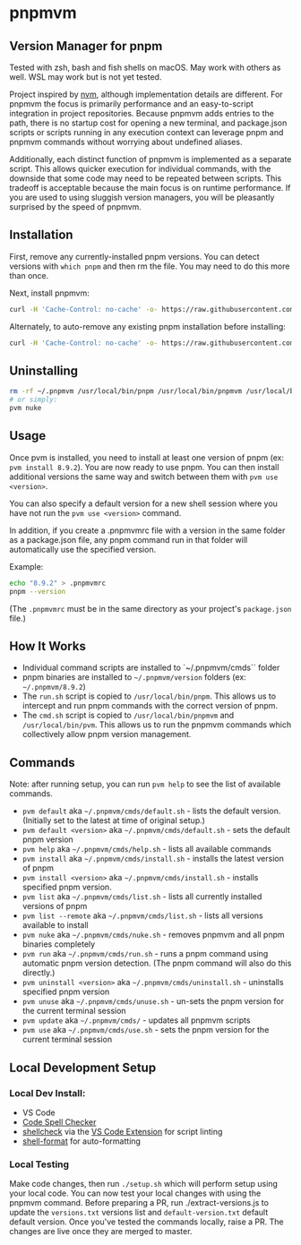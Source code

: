 # pnpmvm
## Version Manager for pnpm

Tested with zsh, bash and fish shells on macOS. May work with others as well. WSL may work but is not yet tested.

Project inspired by [nvm](https://github.com/nvm-sh/nvm), although implementation details are different. For pnpmvm the focus is primarily performance and an easy-to-script integration in project repositories. Because pnpmvm adds entries to the path, there is no startup cost for opening a new terminal, and package.json scripts or scripts running in any execution context can leverage pnpm and pnpmvm commands without worrying about undefined aliases.

Additionally, each distinct function of pnpmvm is implemented as a separate script. This allows quicker execution for individual commands, with the downside that some code may need to be repeated between scripts. This tradeoff is acceptable because the main focus is on runtime performance. If you are used to using sluggish version managers, you will be pleasantly surprised by the speed of pnpmvm.

## Installation

First, remove any currently-installed pnpm versions. You can detect versions with `which pnpm` and then rm the file. You may need to do this more than once.

Next, install pnpmvm:
```sh
curl -H 'Cache-Control: no-cache' -o- https://raw.githubusercontent.com/pkg-mgr/pnpmvm/main/setup.sh | bash
```

Alternately, to auto-remove any existing pnpm installation before installing:
```sh
curl -H 'Cache-Control: no-cache' -o- https://raw.githubusercontent.com/pkg-mgr/pnpmvm/main/setup.sh | NUKE_PNPM=1 bash
```

## Uninstalling

```sh
rm -rf ~/.pnpmvm /usr/local/bin/pnpm /usr/local/bin/pnpmvm /usr/local/bin/pvm
# or simply:
pvm nuke
```

## Usage

Once pvm is installed, you need to install at least one version of pnpm (ex: `pvm install 8.9.2`). You are now ready to use pnpm. You can then install additional versions the same way and switch between them with `pvm use <version>`.

You can also specify a default version for a new shell session where you have not run the `pvm use <version>` command.

In addition, if you create a .pnpmvmrc file with a version in the same folder as a package.json file, any pnpm command run in that folder will automatically use the specified version.

Example:
```sh
echo "8.9.2" > .pnpmvmrc
pnpm --version
```
(The `.pnpmvmrc` must be in the same directory as your project's `package.json` file.)

## How It Works
* Individual command scripts are installed to `~/.pnpmvm/cmds`` folder
* pnpm binaries are installed to `~/.pnpmvm/version` folders (ex: `~/.pnpmvm/8.9.2`)
* The `run.sh` script is copied to `/usr/local/bin/pnpm`. This allows us to intercept and run pnpm commands with the correct version of pnpm.
* The `cmd.sh` script is copied to `/usr/local/bin/pnpmvm` and `/usr/local/bin/pvm`. This allows us to run the pnpmvm commands which collectively allow pnpm version management.

## Commands
Note: after running setup, you can run `pvm help` to see the list of available commands.
* `pvm default` aka `~/.pnpmvm/cmds/default.sh` - lists the default version. (Initially set to the latest at time of original setup.)
* `pvm default <version>` aka `~/.pnpmvm/cmds/default.sh` - sets the default pnpm version
* `pvm help` aka `~/.pnpmvm/cmds/help.sh` - lists all available commands
* `pvm install` aka `~/.pnpmvm/cmds/install.sh` - installs the latest version of pnpm
* `pvm install <version>` aka `~/.pnpmvm/cmds/install.sh` - installs specified pnpm version.
* `pvm list` aka `~/.pnpmvm/cmds/list.sh` - lists all currently installed versions of pnpm
* `pvm list --remote` aka `~/.pnpmvm/cmds/list.sh` - lists all versions available to install
* `pvm nuke` aka `~/.pnpmvm/cmds/nuke.sh` - removes pnpmvm and all pnpm binaries completely
* `pvm run` aka `~/.pnpmvm/cmds/run.sh` - runs a pnpm command using automatic pnpm version detection. (The pnpm command will also do this directly.)
* `pvm uninstall <version>` aka `~/.pnpmvm/cmds/uninstall.sh` - uninstalls specified pnpm version
* `pvm unuse` aka `~/.pnpmvm/cmds/unuse.sh` - un-sets the pnpm version for the current terminal session
* `pvm update` aka `~/.pnpmvm/cmds/` - updates all pnpmvm scripts
* `pvm use` aka `~/.pnpmvm/cmds/use.sh` - sets the pnpm version for the current terminal session

## Local Development Setup
### Local Dev Install:
* VS Code
* [Code Spell Checker](https://marketplace.visualstudio.com/items?itemName=streetsidesoftware.code-spell-checker)
* [shellcheck](https://github.com/koalaman/shellcheck) via the [VS Code Extension](https://marketplace.visualstudio.com/items?itemName=timonwong.shellcheck) for script linting
* [shell-format](https://marketplace.visualstudio.com/items?itemName=foxundermoon.shell-format) for auto-formatting

### Local Testing
Make code changes, then run `./setup.sh` which will perform setup using your local code. You can now test your local changes with using the pnpmvm command.
Before preparing a PR, run ./extract-versions.js to update the `versions.txt` versions list and `default-version.txt` default default version.
Once you've tested the commands locally, raise a PR. The changes are live once they are merged to master.
